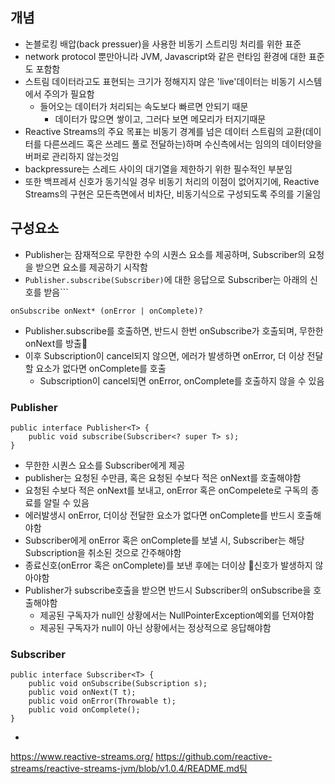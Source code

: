 ## 개념
- 논블로킹 배압(back pressuer)을 사용한 비동기 스트리밍 처리를 위한 표준
- network protocol 뿐만아니라 JVM, Javascript와 같은 런타임 환경에 대한 표준도 포함함
- 스트림 데이터라고도 표현되는 크기가 정해지지 않은 'live'데이터는 비동기 시스템에서 주의가 필요함
	- 들어오는 데이터가 처리되는 속도보다 빠르면 안되기 때문
		- 데이터가 많으면 쌓이고, 그러다 보면 메모리가 터지기때문
- Reactive Streams의 주요 목표는 비동기 경계를 넘은 데이터 스트림의 교환(데이터를 다른쓰레드 혹은 쓰레드 풀로 전달하는)하며 수신측에서는 임의의 데이터양을 버퍼로 관리하지 않는것임
- backpressure는 스레드 사이의 대기열을 제한하기 위한 필수적인 부분임
- 또한 백프레셔 신호가 동기식일 경우 비동기 처리의 이점이 없어지기에, Reactive Streams의 구현은 모든측면에서 비차단, 비동기식으로 구성되도록 주의를 기울임

## 구성요소

- Publisher는 잠재적으로 무한한 수의 시퀀스 요소를 제공하며, Subscriber의 요청을 받으면 요소를 제공하기 시작함
- `Publisher.subscribe(Subscriber)`에 대한 응답으로 Subscriber는 아래의 신호를 받음```
```
onSubscribe onNext* (onError | onComplete)?
```
- Publisher.subscribe를 호출하면, 반드시 한번 onSubscribe가 호출되며, 무한한 onNext를 방출
- 이후 Subscription이 cancel되지 않으면, 에러가 발생하면 onError, 더 이상 전달할 요소가 없다면 onComplete를 호출
	- Subscription이 cancel되면 onError, onComplete를 호출하지 않을 수 있음


### Publisher
```
public interface Publisher<T> {
    public void subscribe(Subscriber<? super T> s);
}
```
- 무한한 시퀀스 요소를 Subscriber에게 제공
- publisher는 요청된 수만큼, 혹은 요청된 수보다 적은 onNext를 호출해야함
- 요청된 수보다 적은 onNext를 보내고, onError 혹은 onCompelete로 구독의 종료를 알릴 수 있음
- 에러발생시 onError, 더이상 전달한 요소가 없다면 onComplete를 반드시 호출해야함
- Subscriber에게 onError 혹은 onComplete를 보낼 시, Subscriber는 해당 Subscription을 취소된 것으로 간주해야함
- 종료신호(onError 혹은 onComplete)를 보낸 후에는 더이상 신호가 발생하지 않아야함
- Publisher가 subscribe호출을 받으면 반드시 Subscriber의 onSubscribe을 호출해야함
	- 제공된 구독자가 null인 상황에서는 NullPointerException예외를 던져야함
	- 제공된 구독자가 null이 아닌 상황에서는 정상적으로 응답해야함

### Subscriber
```
public interface Subscriber<T> {
    public void onSubscribe(Subscription s);
    public void onNext(T t);
    public void onError(Throwable t);
    public void onComplete();
}
```
- 

https://www.reactive-streams.org/
https://github.com/reactive-streams/reactive-streams-jvm/blob/v1.0.4/README.md팅